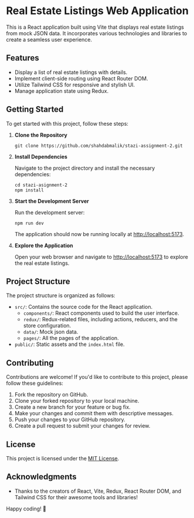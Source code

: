 # Real Estate Listings Web Application

This is a React application built using Vite that displays real estate listings from mock JSON data. It incorporates various technologies and libraries to create a seamless user experience.

## Features

- Display a list of real estate listings with details.
- Implement client-side routing using React Router DOM.
- Utilize Tailwind CSS for responsive and stylish UI.
- Manage application state using Redux.

## Getting Started

To get started with this project, follow these steps:

1. **Clone the Repository**

   ```shell
   git clone https://github.com/shahdabmalik/stazi-assignment-2.git
   ```

2. **Install Dependencies**

   Navigate to the project directory and install the necessary dependencies:

   ```shell
   cd stazi-asignment-2
   npm install
   ```

3. **Start the Development Server**

   Run the development server:

   ```shell
   npm run dev
   ```

   The application should now be running locally at [http://localhost:5173](http://localhost:5173).

4. **Explore the Application**

   Open your web browser and navigate to [http://localhost:5173](http://localhost:5173) to explore the real estate listings.

## Project Structure

The project structure is organized as follows:

- `src/`: Contains the source code for the React application.
  - `components/`: React components used to build the user interface.
  - `redux/`: Redux-related files, including actions, reducers, and the store configuration.
  - `data/`: Mock json data.
  - `pages/`: All the pages of the application.
- `public/`: Static assets and the `index.html` file.

## Contributing

Contributions are welcome! If you'd like to contribute to this project, please follow these guidelines:

1. Fork the repository on GitHub.
2. Clone your forked repository to your local machine.
3. Create a new branch for your feature or bug fix.
4. Make your changes and commit them with descriptive messages.
5. Push your changes to your GitHub repository.
6. Create a pull request to submit your changes for review.

## License

This project is licensed under the [MIT License](LICENSE).

## Acknowledgments

- Thanks to the creators of React, Vite, Redux, React Router DOM, and Tailwind CSS for their awesome tools and libraries!

Happy coding! 🚀